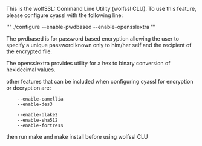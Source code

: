 This is the wolfSSL:  Command Line Utility (wolfssl CLU).
To use this feature, please configure cyassl with the following line:

'''
./configure --enable-pwdbased --enable-opensslextra
'''

The pwdbased is for password based encryption allowing the user
to specify a unique password known only to him/her self and the 
recipient of the encrypted file.

The opensslextra provides utility for a hex to binary conversion of 
hexidecimal values.

other features that can be included when configuring cyassl for 
encryption or decryption are:

        --enable-camellia
        --enable-des3
 
        --enable-blake2
        --enable-sha512
        --enable-fortress

then run make and make install before using wolfssl CLU

